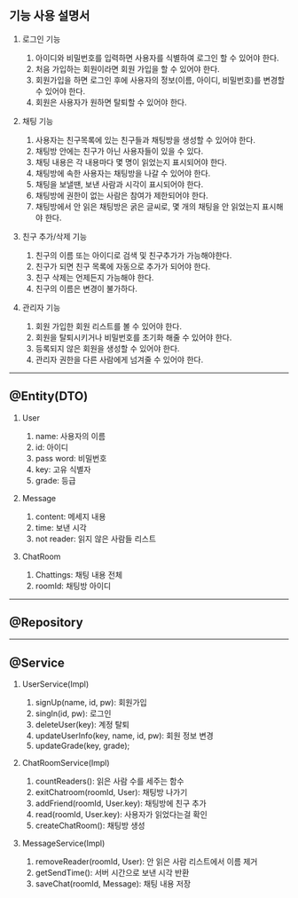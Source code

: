 ## 기능 사용 설명서

1. 로그인 기능
    1. 아이디와 비밀번호를 입력하면 사용자를 식별하여 로그인 할 수 있어야 한다.
    2. 처음 가입하는 회원이라면 회원 가입을 할 수 있어야 한다.
    3. 회원가입을 하면 로그인 후에 사용자의 정보(이름, 아이디, 비밀번호)를 변경할 수 있어야 한다.
    4. 회원은 사용자가 원하면 탈퇴할 수 있어야 한다.
    
2. 채팅 기능
    1. 사용자는 친구목록에 있는 친구들과 채팅방을 생성할 수 있어야 한다.
    2. 채팅방 안에는 친구가 아닌 사용자들이 있을 수 있다.
    3. 채팅 내용은 각 내용마다 몇 명이 읽었는지 표시되어야 한다.
    4. 채팅방에 속한 사용자는 채팅방을 나갈 수 있어야 한다.
    5. 채팅을 보낼땐, 보낸 사람과 시각이 표시되어야 한다.
    6. 채팅방에 권한이 없는 사람은 참여가 제한되어야 한다.
    7. 채팅방에서 안 읽은 채팅방은 굵은 글씨로, 몇 개의 채팅을 안 읽었는지 표시해야 한다.
    
3. 친구 추가/삭제 기능
    1. 친구의 이름 또는 아이디로 검색 및 친구추가가 가능해야한다.
    2. 친구가 되면 친구 목록에 자동으로 추가가 되어야 한다.
    3. 친구 삭제는 언제든지 가능해야 한다.
    4. 친구의 이름은 변경이 불가하다.
    
4. 관리자 기능
    1. 회원 가입한 회원 리스트를 볼 수 있어야 한다.
    2. 회원을 탈퇴시키거나 비밀번호를 초기화 해줄 수 있어야 한다.
    3. 등록되지 않은 회원을 생성할 수 있어야 한다.
    4. 관리자 권한을 다른 사람에게 넘겨줄 수 있어야 한다.

---

## @Entity(DTO)

1. User
    1. name: 사용자의 이름
    2. id: 아이디
    3. pass word: 비밀번호
    4. key: 고유 식별자
    5. grade: 등급
    
2. Message
    1. content: 메세지 내용
    2. time: 보낸 시각
    3. not reader: 읽지 않은 사람들 리스트
    
3. ChatRoom
    1. Chattings: 채팅 내용 전체
    2. roomId: 채팅방 아이디

---

## @Repository

---

## @Service

1. UserService(Impl)
    1. signUp(name, id, pw): 회원가입
    2. singIn(id, pw): 로그인
    3. deleteUser(key): 계정 탈퇴
    4. updateUserInfo(key, name, id, pw): 회원 정보 변경
    5. updateGrade(key, grade);
    
2. ChatRoomService(Impl)
    1. countReaders(): 읽은 사람 수를 세주는 함수
    2. exitChatroom(roomId, User): 채팅방 나가기
    3. addFriend(roomId, User.key): 채팅방에 친구 추가
    4. read(roomId, User.key): 사용자가 읽었다는걸 확인
    5. createChatRoom(): 채팅방 생성
    
3. MessageService(Impl)
    1. removeReader(roomId, User): 안 읽은 사람 리스트에서 이름 제거
    2. getSendTime(): 서버 시간으로 보낸 시각 반환
    3. saveChat(roomId, Message): 채팅 내용 저장
